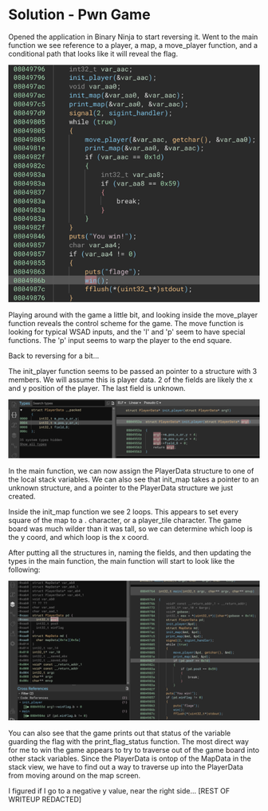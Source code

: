 # Solution - Pwn Game

Opened the application in Binary Ninja to start reversing it.  Went to the main
function we see reference to a player, a map, a move_player function, and a
conditional path that looks like it will reveal the flag.

![Initial Main Function](pwn_game_main_initial.png)

Playing around with the game a little bit, and looking inside the move_player
function reveals the control scheme for the game.  The move function is looking
for typical WSAD inputs, and the 'l' and 'p' seem to have special functions.
The 'p' input seems to warp the player to the end square.

Back to reversing for a bit...

The init_player function seems to be passed an pointer to a structure with 3
members.  We will assume this is player data.  2 of the fields are likely the
x and y position of the player.  The last field is unknown.

![PlayerData structure](pwn_game_PlayerData.png)

In the main function, we can now assign the PlayerData structure to one of the
local stack variables. We can also see that init_map takes a pointer to an
unknown structure, and a pointer to the PlayerData structure we just created.

Inside the init_map function we see 2 loops.  This appears to set every square
of the map to a . character, or a player_tile character.  The game board was
much wilder than it was tall, so we can determine which loop is the y coord, 
and which loop is the x coord.

After putting all the structures in, naming the fields, and then updating the
types in the main function, the main function will start to look like the
following:

![Final Main Function](pwn_game_main_final.png)

You can also see that the game prints out that status of the variable guarding
the flag with the print_flag_status function.  The most direct way for me to
win the game appears to try to traverse out of the game board into other stack
variables.  Since the PlayerData is ontop of the MapData in the stack view, we
have to find out a way to traverse up into the PlayerData from moving around
on the map screen.

I figured if I go to a negative y value, near the right side... [REST OF WRITEUP REDACTED]


